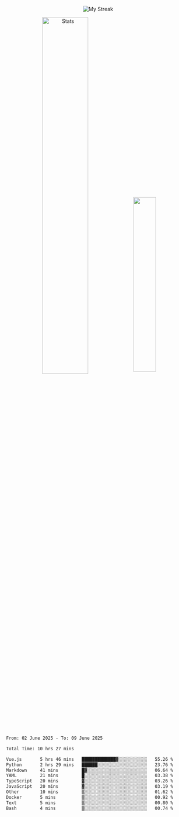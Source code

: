 <p align="center">
<picture>
  <source media="(prefers-color-scheme: dark)" srcset="http://github-readme-streak-stats.herokuapp.com?user=semolik&theme=dark&hide_border=true&background=DD272700">
  <img alt="My Streak" src="http://github-readme-streak-stats.herokuapp.com?user=semolik&hide_border=true">
</picture>
</p>
<div align="center">
  <picture>
    <source media="(prefers-color-scheme: dark)" srcset="https://github-readme-stats.vercel.app/api?username=semolik&show_icons=true&bg_color=DD272700&hide_border=true&theme=dark">
        <img alt="Stats" src="https://github-readme-stats.vercel.app/api?username=semolik&show_icons=true&bg_color=DD272700&hide_border=true" width="50%" >
  </picture>
  <sup>
  <picture>
  <source media="(prefers-color-scheme: dark)" srcset="https://github-readme-stats.vercel.app/api/top-langs/?username=semolik&layout=compact&hide_border=true&bg_color=DD272700&theme=dark">
  <img src="https://github-readme-stats.vercel.app/api/top-langs/?username=semolik&layout=compact&hide_border=true" width="35%" />
  </picture>
  </sup>
</div>
<!--START_SECTION:waka-->

```txt
From: 02 June 2025 - To: 09 June 2025

Total Time: 10 hrs 27 mins

Vue.js       5 hrs 46 mins   █████████████▓░░░░░░░░░░░   55.26 %
Python       2 hrs 29 mins   ██████░░░░░░░░░░░░░░░░░░░   23.76 %
Markdown     41 mins         █▓░░░░░░░░░░░░░░░░░░░░░░░   06.64 %
YAML         21 mins         █░░░░░░░░░░░░░░░░░░░░░░░░   03.38 %
TypeScript   20 mins         ▓░░░░░░░░░░░░░░░░░░░░░░░░   03.26 %
JavaScript   20 mins         ▓░░░░░░░░░░░░░░░░░░░░░░░░   03.19 %
Other        10 mins         ▒░░░░░░░░░░░░░░░░░░░░░░░░   01.62 %
Docker       5 mins          ▒░░░░░░░░░░░░░░░░░░░░░░░░   00.92 %
Text         5 mins          ▒░░░░░░░░░░░░░░░░░░░░░░░░   00.80 %
Bash         4 mins          ▒░░░░░░░░░░░░░░░░░░░░░░░░   00.74 %
```

<!--END_SECTION:waka-->

